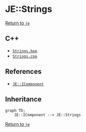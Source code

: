# JE::Strings

[Return to `je`](/docs/je.md)

## C++

- [`Strings.hpp`](/src/je/Strings.hpp)
- [`Strings.cpp`](/src/je/Strings.cpp)

## References

- [`JE::IComponent`](/docs/je/IComponent.md)

## Inheritance

```mermaid
graph TD;
    JE::IComponent --> JE::Strings
```

[Return to `je`](/docs/je.md)